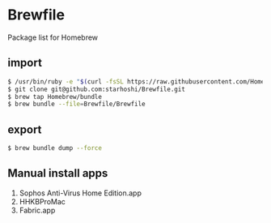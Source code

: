 Brewfile
========

Package list for Homebrew

## import

```sh
$ /usr/bin/ruby -e "$(curl -fsSL https://raw.githubusercontent.com/Homebrew/install/master/install)"
$ git clone git@github.com:starhoshi/Brewfile.git
$ brew tap Homebrew/bundle
$ brew bundle --file=Brewfile/Brewfile
```

## export

```sh
$ brew bundle dump --force
```

## Manual install apps

1. Sophos Anti-Virus Home Edition.app
3. HHKBProMac
7. Fabric.app

